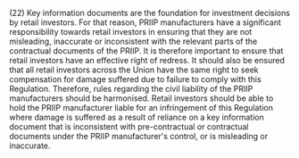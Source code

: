 (22) Key information documents are the foundation for investment decisions by retail investors. For that reason, PRIIP manufacturers have a significant responsibility towards retail investors in ensuring that they are not misleading, inaccurate or inconsistent with the relevant parts of the contractual documents of the PRIIP. It is therefore important to ensure that retail investors have an effective right of redress. It should also be ensured that all retail investors across the Union have the same right to seek compensation for damage suffered due to failure to comply with this Regulation. Therefore, rules regarding the civil liability of the PRIIP manufacturers should be harmonised. Retail investors should be able to hold the PRIIP manufacturer liable for an infringement of this Regulation where damage is suffered as a result of reliance on a key information document that is inconsistent with pre-contractual or contractual documents under the PRIIP manufacturer's control, or is misleading or inaccurate.